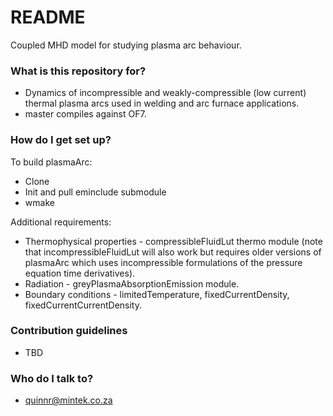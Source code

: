 # README #

Coupled MHD model for studying plasma arc behaviour. 

### What is this repository for? ###

* Dynamics of incompressible and weakly-compressible (low current) thermal plasma arcs used in welding and arc furnace applications.
* master compiles against OF7.

### How do I get set up? ###

To build plasmaArc:

* Clone
* Init and pull eminclude submodule
* wmake

Additional requirements:

* Thermophysical properties - compressibleFluidLut thermo module (note that incompressibleFluidLut will also work but requires older versions of plasmaArc which uses incompressible formulations of the pressure equation time derivatives).
* Radiation - greyPlasmaAbsorptionEmission module.
* Boundary conditions - limitedTemperature, fixedCurrentDensity, fixedCurrentCurrentDensity.

### Contribution guidelines ###

* TBD

### Who do I talk to? ###

* quinnr@mintek.co.za
